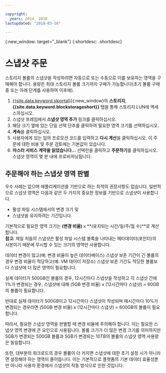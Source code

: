 ```yaml
---

copyright:
  years: 2014, 2018
lastupdated: "2018-03-16"

---
```

{:new_window: target="_blank"}
{:shortdesc: .shortdesc}

# 스냅샷 주문

스토리지 볼륨의 스냅샷을 작성하려면 자동으로 또는 수동으로 이를 보유하는 영역을 구매해야 합니다. 용량은 최대 스토리지 볼륨 크기까지 구매가 가능합니다(초기 볼륨 구매 중 또는 아래 단계를 사용하여 이후에).

1. [{{site.data.keyword.slportal}}](https://control.softlayer.com/){:new_window}의 **스토리지**, **{{site.data.keyword.blockstorageshort}}** 탭을 통해 스토리지 LUN에 액세스하십시오.
2. 스냅샷 프레임에서 **스냅샷 영역 추가** 링크를 클릭하십시오.
3. 해당 크기 옆에 있는 단일 선택 단추를 클릭하여 필요한 영역 크기를 선택하십시오.
4. **계속**을 클릭하십시오.
5. 사용자에게 있는 임의 프로모션 코드를 입력하고 **다시 계산**을 클릭하십시오. 이 주문에 대한 비용 및 주문 검토에는 기본값이 있습니다.
6. **마스터 서비스 계약을 읽었습니다…** 선택란을 클릭하고 **주문하기**를 클릭하십시오. 스냅샷 영역이 몇 분 내에 프로비저닝됩니다.

## 주문해야 하는 스냅샷 영역 판별

우수 사례는 없으며 애플리케이션을 기반으로 하는 최적의 권장사항도 없습니다. 일반적으로 스냅샷 영역은 다음과 같은 두 가지의 중요한 정보를 기반으로 스냅샷이 사용합니다.
- 활성 파일 시스템에서의 변경 크기 및 
- 스냅샷을 유지하려는 기간입니다.  

기본적으로 필요한 영역 크기는 **(변경 비율)** x **(유지되는 시간/일/주/월 수)**로 계산합니다.  
**참고**: 제일 처음의 스냅샷은 활성 파일 시스템 블록을 나타내는 메타데이터(포인터)의 사본이기 때문에 무시할 수 있는 크기의 영역만 사용합니다. 

데이터 변경이 많고(예: 변경 비율이 높은 데이터베이스) 스냅샷 보존 기간이 긴 볼륨의 경우 변경 비율이 적당하고(예: VM 데이터 저장소) 스냅샷 보존 기간도 적당한 볼륨보다 스냅샷에 더 많은 영역이 필요합니다. 

실제 데이터가 500GB인 볼륨의 경우, 12시간마다 스냅샷을 작성하고 각 스냅샷 간에 1%가 변경되는 경우, 스냅샷에 대해 (5GB 변경 비율) x (12시간마다 스냅샷) = 60GB의 볼륨이 필요합니다.

반대로 실제 데이터가 500GB이고 12시간마다 스냅샷이 작성되며 매시간마다 10%가 변경되는 경우라면 (50GB 변경 비율) x (12시간마다 스냅샷) = 600GB의 볼륨이 필요합니다.

따라서, 필요한 스냅샷 영역을 판별할 때 변경 비율에 주의해야 합니다. 이는 필요한 스냅샷 영역 변경에 큰 요인으로 사용됩니다.  볼륨 크기가 더 많은 변경 크기를 의미하지만 5GB가 변경되는 500GB 볼륨과 5GB가 변경되는 10TB의 볼륨의 스냅샷 영역 사용량은 동일합니다.

또한, 대부분의 워크로드의 경우 볼륨이 더 커지면 스냅샷에 대한 초기 설정 시가 아니라면 설정해야 하는 영역이 줄어듭니다.  이는 기본적으로 플랫폼의 기본 데이터 효율성뿐만 아니라 사용자 환경에서 스냅샷의 작동 방식으로 인한 것입니다.



